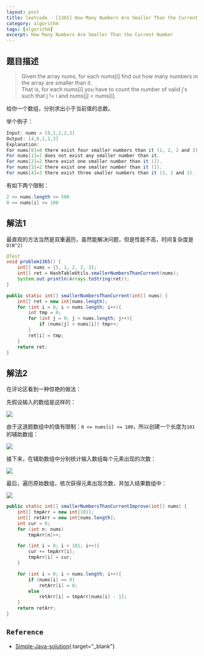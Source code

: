 ```yaml
---
layout: post
title: leetcode - [1365] How Many Numbers Are Smaller Than the Current Number
category: algorithm
tags: [algorithm]
excerpt: How Many Numbers Are Smaller Than the Current Number
---
```


## 题目描述  


> Given the array nums, for each nums[i] find out how many numbers in the array are smaller than it.  
> That is, for each nums[i] you have to count the number of valid j's such that j != i and nums[j] < nums[i].  


给你一个数组，分别求出小于当前值的总数。  


举个例子：  

``` java
Input: nums = [8,1,2,2,3]
Output: [4,0,1,1,3]
Explanation: 
For nums[0]=8 there exist four smaller numbers than it (1, 2, 2 and 3). 
For nums[1]=1 does not exist any smaller number than it.
For nums[2]=2 there exist one smaller number than it (1). 
For nums[3]=2 there exist one smaller number than it (1). 
For nums[4]=3 there exist three smaller numbers than it (1, 2 and 2).
```

有如下两个限制：  
``` java
2 <= nums.length <= 500
0 <= nums[i] <= 100
```

## 解法1  

最直观的方法当然是双重遍历，虽然能解决问题，但是性能不高，时间复杂度是`O(N^2)`  


``` java
@Test
void problem1365() {
    int[] nums = {5, 1, 2, 2, 3};
    int[] ret = HashTableUtils.smallerNumbersThanCurrent(nums);
    System.out.println(Arrays.toString(ret));
}

public static int[] smallerNumbersThanCurrent(int[] nums) {
    int[] ret = new int[nums.length];
    for (int i = 0; i < nums.length; i++){
        int tmp = 0;
        for (int j = 0; j < nums.length; j++){
            if (nums[j] < nums[i]) tmp++;
        }
        ret[i] = tmp;
    }
    return ret;
}
```

## 解法2  

在评论区看到一种惊艳的做法：  


先假设输入的数组是这样的：  


![](https://yyc-images.oss-cn-beijing.aliyuncs.com/leetcode_1365.png)  


由于这道题数组中的值有限制：`0 <= nums[i] <= 100`，所以创建一个长度为`101`的辅助数组：  

![](https://yyc-images.oss-cn-beijing.aliyuncs.com/leetcode_1365_step1.png)  


接下来，在辅助数组中分别统计输入数组每个元素出现的次数：  

![](https://yyc-images.oss-cn-beijing.aliyuncs.com/leetcode_1365_step2.png)  


最后，遍历原始数组，依次获得元素出现次数，并加入结果数组中：  


![](https://yyc-images.oss-cn-beijing.aliyuncs.com/leetcode_1365_step3.png)  



``` java
public static int[] smallerNumbersThanCurrentImprove(int[] nums) {
    int[] tmpArr = new int[101];
    int[] retArr = new int[nums.length];
    int cur = 0;
    for (int n: nums)
        tmpArr[n]++;

    for (int i = 0; i < 101; i++){
        cur += tmpArr[i];
        tmpArr[i] = cur;
    }

    for (int i = 0; i < nums.length; i++){
        if (nums[i] == 0)
            retArr[i] = 0;
        else
            retArr[i] = tmpArr[nums[i] - 1];
    }
    return retArr;
}
```

## `Reference`  
- [Simple-Java-solution](https://leetcode.com/problems/how-many-numbers-are-smaller-than-the-current-number/discuss/524823/Simple-Java-solution){:target="_blank"}  